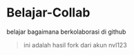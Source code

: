 # Belajar-Collab
belajar bagaimana berkolaborasi di github <br>
>ini adalah hasil fork dari akun nvl123
